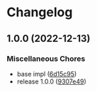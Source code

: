 # Changelog

## 1.0.0 (2022-12-13)


### Miscellaneous Chores

* base impl ([6d15c95](https://github.com/Marshal27/ky-circuit-breaker/commit/6d15c95326b2ce14af3b5a9bbcd2ae854053f2ac))
* release 1.0.0 ([9307e49](https://github.com/Marshal27/ky-circuit-breaker/commit/9307e495d57de2ead38b7d1d2532c9937881b51a))

